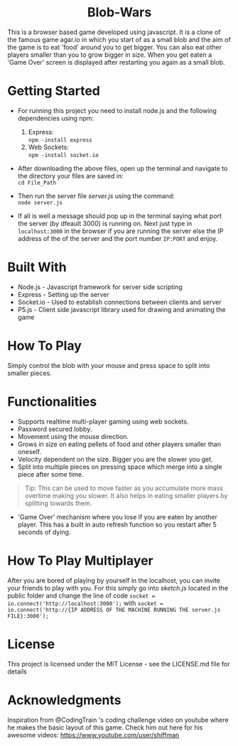 <h1 align = "center">Blob-Wars</h1>

This is a browser based game developed using javascript. It is a clone of the famous game agar.io in which you start of as a small blob and the aim of the game is to eat 'food' around you to get bigger. You can also eat other players smaller than you to grow bigger in size. When you get eaten a 'Game Over' screen is displayed after restarting you again as a small blob.

# Getting Started

- For running this project you need to install node.js and the following dependencies using npm:
  1. Express:<br>```npm -install express```
  2. Web Sockets:<br>```npm -install socket.io```

- After downloading the above files, open up the terminal and navigate to the directory your files are saved in:<br>```cd File_Path```

- Then run the server file _server.js_ using the command:<br>```node server.js```

- If all is well a message should pop up in the terminal saying what port the server (by dfeault 3000) is running on. Next just type in ```localhost:3000``` in the browser if you are running the server else the IP address of the of the server and the port number ```IP:PORT``` and enjoy.

# Built With

- Node.js - Javascript framework for server side scripting
- Express - Setting up the server
- Socket.io - Used to establish connections between clients and server
- P5.js - Client side javascript library used for drawing and animating the game

# How To Play

Simply control the blob with your mouse and press space to split into smaller pieces.

# Functionalities 

- Supports realtime multi-player gaming using web sockets.
- Password secured lobby.
- Movement using the mouse direction.
- Grows in size on eating pellets of food and other players smaller than oneself.
- Velocity dependent on the size. Bigger you are the slower you get.
- Split into multiple pieces on pressing space which merge into a single piece after some time. 
> Tip: This can be used to move faster as you accumulate more mass overtime making you slower. It also helps in eating smaller players by splitting towards them.
- 'Game Over' mechanism where you lose if you are eaten by another player. This has a built in auto refresh function so you restart after 5 seconds of dying.

# How To Play Multiplayer 

After you are bored of playing by yourself in the localhost, you can invite your friends to play with you. For this simply go into _sketch.js_ located in the public folder and change the line of code ```socket = io.connect('http://localhost:3000');``` with ```socket = io.connect('http://{IP ADDRESS OF THE MACHINE RUNNING THE server.js FILE}:3000');```

# License
This project is licensed under the MIT License - see the LICENSE.md file for details

# Acknowledgments
Inspiration from @CodingTrain 's coding challenge video on youtube where he makes the basic layout of this game. Check him out here for his awesome videos: https://www.youtube.com/user/shiffman


